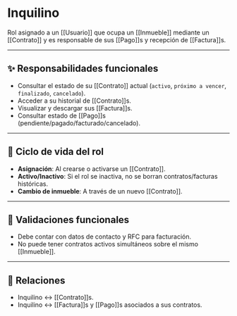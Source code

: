 # Inquilino

Rol asignado a un [[Usuario]] que ocupa un [[Inmueble]] mediante un [[Contrato]] y es responsable de sus [[Pago]]s y recepción de [[Factura]]s.

---

## ✨ Responsabilidades funcionales
- Consultar el estado de su [[Contrato]] actual (`activo`, `próximo a vencer`, `finalizado`, `cancelado`).
- Acceder a su historial de [[Contrato]]s.
- Visualizar y descargar sus [[Factura]]s.
- Consultar estado de [[Pago]]s (pendiente/pagado/facturado/cancelado).

---

## 🔁 Ciclo de vida del rol
- **Asignación**: Al crearse o activarse un [[Contrato]].
- **Activo/Inactivo**: Si el rol se inactiva, no se borran contratos/facturas históricas.
- **Cambio de inmueble**: A través de un nuevo [[Contrato]].

---

## 🚫 Validaciones funcionales
- Debe contar con datos de contacto y RFC para facturación.
- No puede tener contratos activos simultáneos sobre el mismo [[Inmueble]].

---

## 🔗 Relaciones
- Inquilino ↔ [[Contrato]]s.
- Inquilino ↔ [[Factura]]s y [[Pago]]s asociados a sus contratos.
